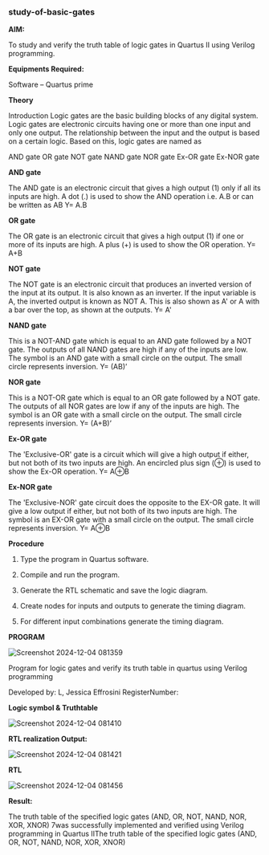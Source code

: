 ### study-of-basic-gates

**AIM:** 

To study and verify the truth table of logic gates in Quartus II using Verilog programming.

**Equipments Required:**

Software – Quartus prime 

**Theory**

Introduction Logic gates are the basic building blocks of any digital system. Logic gates are electronic circuits having one or more than one input and only one output. The relationship between the input and the output is based on a certain logic. Based on this, logic gates are named as

AND gate OR gate NOT gate NAND gate NOR gate Ex-OR gate Ex-NOR gate

**AND gate**

The AND gate is an electronic circuit that gives a high output (1) only if all its inputs are high. A dot (.) is used to show the AND operation i.e. A.B or can be written as AB
Y= A.B

**OR gate** 

The OR gate is an electronic circuit that gives a high output (1) if one or more of its inputs are high. A plus (+) is used to show the OR operation.
Y= A+B

**NOT gate**

The NOT gate is an electronic circuit that produces an inverted version of the input at its output. It is also known as an inverter. If the input variable is A, the inverted output is known as NOT A. This is also shown as A' or A with a bar over the top, as shown at the outputs.
Y= A'

**NAND gate**

This is a NOT-AND gate which is equal to an AND gate followed by a NOT gate. The outputs of all NAND gates are high if any of the inputs are low. The symbol is an AND gate with a small circle on the output. The small circle represents inversion.
Y= (AB)’

**NOR gate**

This is a NOT-OR gate which is equal to an OR gate followed by a NOT gate. The outputs of all NOR gates are low if any of the inputs are high. The symbol is an OR gate with a small circle on the output. The small circle represents inversion.
Y= (A+B)’

**Ex-OR gate**

The 'Exclusive-OR' gate is a circuit which will give a high output if either, but not both of its two inputs are high. An encircled plus sign (⊕) is used to show the Ex-OR operation.
Y= A⊕B

**Ex-NOR gate**

The 'Exclusive-NOR' gate circuit does the opposite to the EX-OR gate. It will give a low output if either, but not both of its two inputs are high. The symbol is an EX-OR gate with a small circle on the output. The small circle represents inversion.
Y= A⊕B

**Procedure** 

1.	Type the program in Quartus software.

2.	Compile and run the program.

3.	Generate the RTL schematic and save the logic diagram.

4.	Create nodes for inputs and outputs to generate the timing diagram.

5.	For different input combinations generate the timing diagram.


**PROGRAM**

![Screenshot 2024-12-04 081359](https://github.com/user-attachments/assets/66b20c77-5c15-40d7-80aa-742f717a06a9)



Program for logic gates and verify its truth table in quartus using Verilog programming

 Developed by: L, Jessica Effrosini RegisterNumber: 
 
**Logic symbol & Truthtable**

![Screenshot 2024-12-04 081410](https://github.com/user-attachments/assets/33cb2809-3aa5-422c-a9a9-e2afe34dbfbc)


**RTL realization Output:** 

![Screenshot 2024-12-04 081421](https://github.com/user-attachments/assets/b6024edd-92cd-4c3c-89b9-fb3f95699f7d)


**RTL**

![Screenshot 2024-12-04 081456](https://github.com/user-attachments/assets/b966a58c-10e1-4a23-bcac-fa0db84a0f47)

**Result:**

The truth table of the specified logic gates (AND, OR, NOT, NAND, NOR, XOR, XNOR)
7was successfully implemented and verified using Verilog programming in Quartus IIThe truth table of the specified logic gates (AND, OR, NOT, NAND, NOR, XOR, XNOR)




